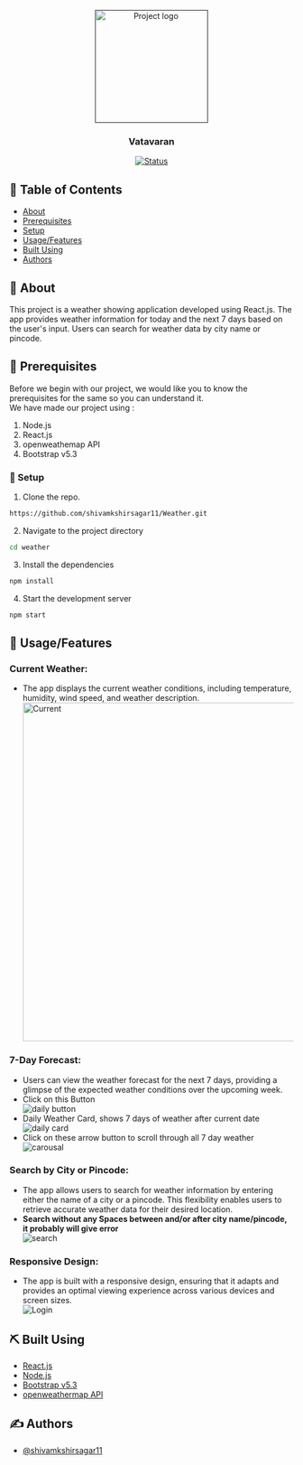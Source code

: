 <p align="center">
  <a href="" rel="noopener">
 <img width=200px height=200px src="./public/favicon.svg" alt="Project logo"></a>
</p>

<h3 align="center">Vatavaran</h3>

<div align="center">

[![Status](https://img.shields.io/badge/status-active-success.svg)]()

</div>

## 📝 Table of Contents

- [About](#about)
- [Prerequisites](#prerequisites)
- [Setup](#setup)
- [Usage/Features](#usage)
- [Built Using](#built_using)
- [Authors](#authors)

## 🧐 About <a name = "about"></a>

This project is a weather showing application developed using React.js. The app provides weather information for today and the next 7 days based on the user's input. Users can search for weather data by city name or pincode.

## 🏁 Prerequisites <a name = "prerequisites"></a>

Before we begin with our project, we would like you to know the prerequisites for the same so you can understand it.  
We have made our project using :

1. Node.js
2. React.js
3. openweathemap API
4. Bootstrap v5.3

### 🔧 Setup <a name = "setup"></a>

1. Clone the repo.

```sh
https://github.com/shivamkshirsagar11/Weather.git
```
2. Navigate to the project directory
```sh
cd weather
```
3. Install the dependencies
```sh
npm install
```
4. Start the development server
```sh
npm start
```
## 🎈 Usage/Features <a name="usage"></a>

<h3><b>Current Weather:</b> </h3>
<ul><li>The app displays the current weather conditions, including temperature, humidity, wind speed, and weather description.</li>
<img width=600px src="./src/images/current.png" alt="Current"/>
</ul>

<h3><b>7-Day Forecast:</b> </h3>
<ul><li>Users can view the weather forecast for the next 7 days, providing a glimpse of the expected weather conditions over the upcoming week.</li>
<li>Click on this Button</li>
<img src="./src/images/daily_button.png" alt="daily button"/>
<li> Daily Weather Card, shows 7 days of weather after current date</li>
<img src="./src/images/daily_card.png" alt="daily card"/>
<li>Click on these arrow button to scroll through all 7 day weather</li>
<img src="./src/images/highlited_daily.png" alt="carousal"/>
</ul>

<h3><b>Search by City or Pincode:</b> </h3>
<ul><li>The app allows users to search for weather information by entering either the name of a city or a pincode. This flexibility enables users to retrieve accurate weather data for their desired location.</li>
<li><b>Search without any Spaces between and/or after city name/pincode, it probably will give error</b></li>
<img src="./src/images/search.png" alt="search"/>
</ul>

<h3><b>Responsive Design:</b> </h3>
<ul><li>The app is built with a responsive design, ensuring that it adapts and provides an optimal viewing experience across various devices and screen sizes.</li>
<img src="./src/images/responsive.png" alt="Login"/>
</ul>

## ⛏️ Built Using <a name = "built_using"></a>

- [React.js](https://react.dev/)
- [Node.js](https://nodejs.org/en/about/)
- [Bootstrap v5.3](https://getbootstrap.com/docs/5.3/getting-started/introduction/)
- [openweathermap API](https://openweathermap.org/api)

## ✍️ Authors <a name = "authors"></a>

- [@shivamkshirsagar11](https://github.com/shivamkshirsagar11)
